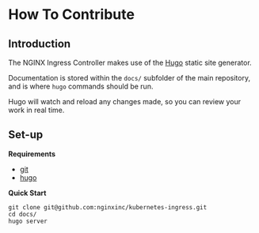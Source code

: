 # How To Contribute
## Introduction
The NGINX Ingress Controller makes use of the [Hugo](https://gohugo.io/) static site generator.

Documentation is stored within the `docs/` subfolder of the main repository, and is where `hugo` commands should be run.

Hugo will watch and reload any changes made, so you can review your work in real time.

## Set-up
**Requirements**
* [git](https://git-scm.com/downloads)
* [hugo](https://gohugo.io/installation/)

**Quick Start**
```
git clone git@github.com:nginxinc/kubernetes-ingress.git
cd docs/
hugo server
```
